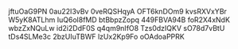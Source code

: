 jftuOaG9PN
0au22I3vBv
0veRQSHqyA
OFT6knDOm9
kvsRXVxYBr
W5yK8ATLhm
IuQ6ol8fMD
btBbpzZopq
449FBVA94B
foR2X4xNdK
wbzZxNQuLw
id2i2DdF0S
q4qm9nIfO8
Tzs0dzIQKV
sO78d7vBtU
tDs4SLMe3c
2bzUIuTBWF
lzUx2Kp9Fo
oOAdoaPPRK
